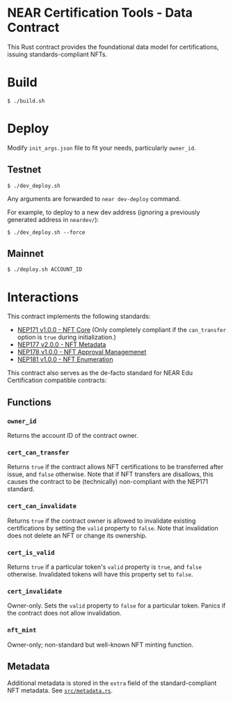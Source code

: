 # NEAR Certification Tools - Data Contract

This Rust contract provides the foundational data model for certifications, issuing standards-compliant NFTs.

# Build

```text
$ ./build.sh
```

# Deploy

Modify `init_args.json` file to fit your needs, particularly `owner_id`.

## Testnet

```text
$ ./dev_deploy.sh
```

Any arguments are forwarded to `near dev-deploy` command.

For example, to deploy to a new dev address (ignoring a previously generated address in `neardev/`):

```text
$ ./dev_deploy.sh --force
```

## Mainnet

```text
$ ./deploy.sh ACCOUNT_ID
```

# Interactions

This contract implements the following standards:

* [NEP171 v1.0.0 - NFT Core](https://github.com/near/NEPs/blob/master/specs/Standards/NonFungibleToken/Core.md) (Only
  completely compliant if the `can_transfer` option is `true` during initialization.)
* [NEP177 v2.0.0 - NFT Metadata](https://github.com/near/NEPs/blob/master/specs/Standards/NonFungibleToken/Metadata.md)
* [NEP178 v1.0.0 - NFT Approval Managemenet](https://github.com/near/NEPs/blob/master/specs/Standards/NonFungibleToken/ApprovalManagement.md)
* [NEP181 v1.0.0 - NFT Enumeration](https://github.com/near/NEPs/blob/master/specs/Standards/NonFungibleToken/Enumeration.md)

This contract also serves as the de-facto standard for NEAR Edu Certification compatible contracts:

## Functions

### `owner_id`

Returns the account ID of the contract owner.

### `cert_can_transfer`

Returns `true` if the contract allows NFT certifications to be transferred after issue, and `false` otherwise. Note that
if NFT transfers are disallows, this causes the contract to be (technically) non-compliant with the NEP171 standard.

### `cert_can_invalidate`

Returns `true` if the contract owner is allowed to invalidate existing certifications by setting the `valid` property
to `false`. Note that invalidation does not delete an NFT or change its ownership.

### `cert_is_valid`

Returns `true` if a particular token's `valid` property is `true`, and `false` otherwise. Invalidated tokens will have
this property set to `false`.

### `cert_invalidate`

Owner-only. Sets the `valid` property to `false` for a particular token. Panics if the contract does not allow
invalidation.

### `nft_mint`

Owner-only; non-standard but well-known NFT minting function.

## Metadata

Additional metadata is stored in the `extra` field of the standard-compliant NFT metadata.
See [`src/metadata.rs`](src/metadata.rs).
